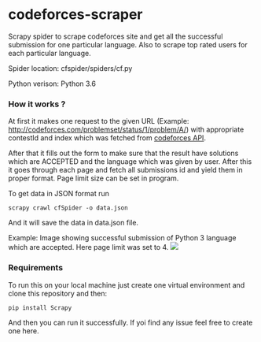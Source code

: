 # codeforces-scraper
Scrapy spider to scrape codeforces site and get all the successful submission for one particular language.
Also to scrape top rated users for each particular language.

Spider location: cfspider/spiders/cf.py

Python verison: Python 3.6

### How it works ?

At first it makes one request to the given URL (Example: http://codeforces.com/problemset/status/1/problem/A/) with appropriate contestId and index which was fetched from [codeforces API](http://codeforces.com/api/help/).


After that it fills out the form to make sure that the result have solutions which are ACCEPTED and the language which was given by user. After this it goes through each page and fetch all submissions id and yield them in proper format. Page limit size can be set in program.

To get data in JSON format run

`scrapy crawl cfSpider -o data.json`

And it will save the data in data.json file.

Example: Image showing successful submission of Python 3 language which are accepted. Here page limit was set to 4.
<img src="https://i.stack.imgur.com/NWcqC.png"/>

### Requirements

To run this on your local machine just create one virtual environment and clone this repository and then:

`pip install Scrapy`

And then you can run it successfully.
If yoi find any issue feel free to create one here.
